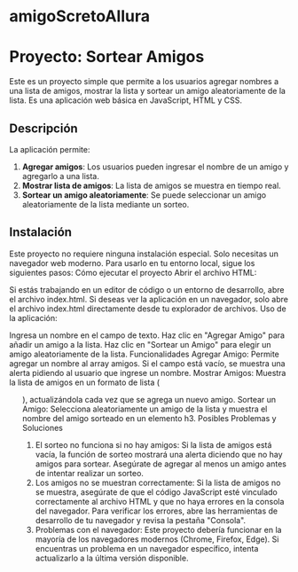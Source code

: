 # amigoScretoAllura
# Proyecto: Sortear Amigos

Este es un proyecto simple que permite a los usuarios agregar nombres a una lista de amigos, mostrar la lista y sortear un amigo aleatoriamente de la lista. Es una aplicación web básica en JavaScript, HTML y CSS.

## Descripción

La aplicación permite:
1. **Agregar amigos**: Los usuarios pueden ingresar el nombre de un amigo y agregarlo a una lista.
2. **Mostrar lista de amigos**: La lista de amigos se muestra en tiempo real.
3. **Sortear un amigo aleatoriamente**: Se puede seleccionar un amigo aleatoriamente de la lista mediante un sorteo.

## Instalación

Este proyecto no requiere ninguna instalación especial. Solo necesitas un navegador web moderno. Para usarlo en tu entorno local, sigue los siguientes pasos:
Cómo ejecutar el proyecto
Abrir el archivo HTML:

Si estás trabajando en un editor de código o un entorno de desarrollo, abre el archivo index.html.
Si deseas ver la aplicación en un navegador, solo abre el archivo index.html directamente desde tu explorador de archivos.
Uso de la aplicación:

Ingresa un nombre en el campo de texto.
Haz clic en "Agregar Amigo" para añadir un amigo a la lista.
Haz clic en "Sortear un Amigo" para elegir un amigo aleatoriamente de la lista.
Funcionalidades
Agregar Amigo: Permite agregar un nombre al array amigos. Si el campo está vacío, se muestra una alerta pidiendo al usuario que ingrese un nombre.
Mostrar Amigos: Muestra la lista de amigos en un formato de lista (<ul>), actualizándola cada vez que se agrega un nuevo amigo.
Sortear un Amigo: Selecciona aleatoriamente un amigo de la lista y muestra el nombre del amigo sorteado en un elemento h3.
Posibles Problemas y Soluciones
1. El sorteo no funciona si no hay amigos:
Si la lista de amigos está vacía, la función de sorteo mostrará una alerta diciendo que no hay amigos para sortear. Asegúrate de agregar al menos un amigo antes de intentar realizar un sorteo.
2. Los amigos no se muestran correctamente:
Si la lista de amigos no se muestra, asegúrate de que el código JavaScript esté vinculado correctamente al archivo HTML y que no haya errores en la consola del navegador. Para verificar los errores, abre las herramientas de desarrollo de tu navegador y revisa la pestaña "Consola".
3. Problemas con el navegador:
Este proyecto debería funcionar en la mayoría de los navegadores modernos (Chrome, Firefox, Edge). Si encuentras un problema en un navegador específico, intenta actualizarlo a la última versión disponible.
